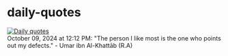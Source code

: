 # daily-quotes
[![Daily quotes](https://github.com/ceepu8/daily-quotes/actions/workflows/daily-quote.yml/badge.svg)](https://github.com/ceepu8/daily-quotes/actions/workflows/daily-quote.yml)<br/>
October 09, 2024 at 12:12 PM: "The person I like most is the one who points out my defects." - Umar ibn Al-Khattāb (R.A)
